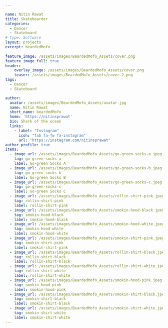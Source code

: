 ```yaml
---

name: Nitin Rawat
title: Skateboarder
categories:
  - Dancer
  - Skateboard
# type: Software
layout: projecto
excerpt: beardedMofo
  
feature_image: /assets/images/BeardedMofo_Assets/cover.png
feature_image_full: true
header: 
    overlay_image: /assets/images/BeardedMofo_Assets/cover.png
    teaser: /assets/images/BeardedMofo_Assets/cover-2.png
tags:
  - Dancer
  - Skateboard

author:
  avatar: /assets/images/BeardedMofo_Assets/avatar.jpg
  name: Nitin Rawat
  short_name: beardedMofo
  home: 'https://nitinsprawat'
  bio: Shark of the ocean
  links:
    - label: "Instagram"
      icon: "fab fa-fw fa-instagram"
      url: "https://instagram.com/nitinsprawat"
author_profile: true
items: 
  - image_url: /assets/images/BeardedMofo_Assets/go-green-socks-a.jpeg
    tag: go-green-socks-a
    label: Go-green Socks A
  - image_url: /assets/images/BeardedMofo_Assets/go-green-socks-b.jpeg
    tag: go-green-socks-b
    label: Go-green Socks B
  - image_url: /assets/images/BeardedMofo_Assets/go-green-socks-c.jpeg
    tag: go-green-socks-c
    label: Go-green Socks C
  - image_url: /assets/images/BeardedMofo_Assets/rollin-shirt-pink.jpeg
    tag: rollin-shirt-pink
    label: rollin-shirt-pink
  - image_url: /assets/images/BeardedMofo_Assets/smokin-hood-black.jpeg
    tag: smokin-hood-black
    label: smokin-hood-black
  - image_url: /assets/images/BeardedMofo_Assets/smokin-hood-white.jpeg
    tag: smokin-hood-white
    label: smokin-hood-white
  - image_url: /assets/images/BeardedMofo_Assets/smokin-shirt-pink.jpeg
    tag: smokin-shirt-pink
    label: smokin-shirt-pink
  - image_url: /assets/images/BeardedMofo_Assets/rollin-shirt-black.jpeg
    tag: rollin-shirt-black
    label: rollin-shirt-black
  - image_url: /assets/images/BeardedMofo_Assets/rollin-shirt-white.jpeg
    tag: rollin-shirt-white
    label: rollin-shirt-white
  - image_url: /assets/images/BeardedMofo_Assets/smokin-hood-pink.jpeg
    tag: smokin-hood-pink
    label: smokin-hood-pink
  - image_url: /assets/images/BeardedMofo_Assets/smokin-shirt-black.jpeg
    tag: smokin-shirt-black
    label: smokin-shirt-black
  - image_url: /assets/images/BeardedMofo_Assets/smokin-shirt-white.jpeg
    tag: smokin-shirt-white
    label: smokin-shirt-white
---
```

